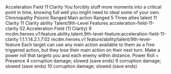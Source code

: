 <ability>
  <name>Acceleration Field</name>
  <cost>11 Clarity</cost>
  <flavor>You forcibly stuff more moments into a critical point in time, knowing full well you might need to steal some of your own.</flavor>
  <keywords>
    <keyword>Chronopathy</keyword>
    <keyword>Psionic</keyword>
    <keyword>Ranged</keyword>
  </keywords>
  <type>Main action</type>
  <distance>Ranged 5</distance>
  <target>Three allies</target>
  <metadata>
    <class>talent</class>
    <cost>11 Clarity</cost>
    <cost_amount>11</cost_amount>
    <cost_resource>Clarity</cost_resource>
    <feature_type>ability</feature_type>
    <file_dpath>Talent/9th-Level Features</file_dpath>
    <item_id>acceleration-field-11-clarity</item_id>
    <item_index>02</item_index>
    <item_name>Acceleration Field (11 Clarity)</item_name>
    <level>9</level>
    <scc>mcdm.heroes.v1:feature.ability.talent.9th-level-feature:acceleration-field-11-clarity</scc>
    <scdc>1.1.1:14.2.1.7:02</scdc>
    <source>mcdm.heroes.v1</source>
    <type>feature/ability/talent/9th-level-feature</type>
  </metadata>
  <effects>
    <effect type="mundane">Each target can use any main action available to them as a free triggered action, but they lose their main action on their next turn.</effect>
    <effect type="mundane" name="Strained">Make a power roll that targets you and each enemy within distance.</effect>
    <effect type="roll">
      <roll>Power Roll + Presence</roll>
      <t1>4 corruption damage; slowed (save ends)</t1>
      <t2>6 corruption damage; slowed (save ends)</t2>
      <t3>10 corruption damage; slowed (save ends)</t3>
    </effect>
  </effects>
</ability>

